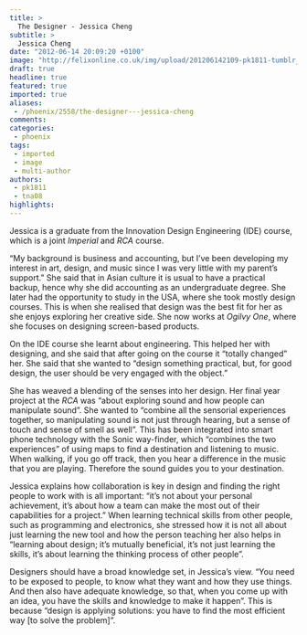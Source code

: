 ```yaml
---
title: >
  The Designer - Jessica Cheng
subtitle: >
  Jessica Cheng
date: "2012-06-14 20:09:20 +0100"
image: "http://felixonline.co.uk/img/upload/201206142109-pk1811-tumblr_m02avsfvpf1r72f37o1_500.jpg"
draft: true
headline: true
featured: true
imported: true
aliases:
 - /phoenix/2558/the-designer---jessica-cheng
comments:
categories:
 - phoenix
tags:
 - imported
 - image
 - multi-author
authors:
 - pk1811
 - tna08
highlights:
---
```


Jessica is a graduate from the Innovation Design Engineering (IDE) course, which is a joint _Imperial_ and _RCA_ course.

“My background is business and accounting, but I’ve been developing my interest in art, design, and music since I was very little with my parent’s support.” She said that in Asian culture it is usual to have a practical backup, hence why she did accounting as an undergraduate degree. She later had the opportunity to study in the USA, where she took mostly design courses. This is when she realised that design was the best fit for her as she enjoys exploring her creative side. She now works at _Ogilvy One_, where she focuses on designing screen-based products.

On the IDE course she learnt about engineering. This helped her with designing, and she said that after going on the course it “totally changed” her. She said that she wanted to “design something practical, but, for good design, the user should be very engaged with the object.”

She has weaved a blending of the senses into her design. Her final year project at the _RCA_ was “about exploring sound and how people can manipulate sound”. She wanted to “combine all the sensorial experiences together, so manipulating sound is not just through hearing, but a sense of touch and sense of smell as well”. This has been integrated into smart phone technology with the Sonic way-finder, which “combines the two experiences” of using maps to find a destination and listening to music. When walking, if you go off track, then you hear a difference in the music that you are playing. Therefore the sound guides you to your destination.

Jessica explains how collaboration is key in design and finding the right people to work with is all important: “it’s not about your personal achievement, it’s about how a team can make the most out of their capabilities for a project.” When learning technical skills from other people, such as programming and electronics, she stressed how it is not all about just learning the new tool and how the person teaching her also helps in “learning about design; it’s mutually beneficial, it’s not just learning the skills, it’s about learning the thinking process of other people”.

Designers should have a broad knowledge set, in Jessica’s view. “You need to be exposed to people, to know what they want and how they use things. And then also have adequate knowledge, so that, when you come up with an idea, you have the skills and knowledge to make it happen”. This is because “design is applying solutions: you have to find the most efficient way [to solve the problem]”.
